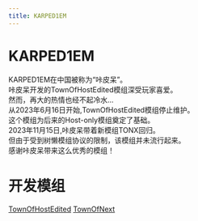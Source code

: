 ```yaml
---
title: KARPED1EM
---
```

# KARPED1EM
KARPED1EM在中国被称为“咔皮呆”。<br>
咔皮呆开发的TownOfHostEdited模组深受玩家喜爱。<br>
然而，再大的热情也经不起冷水...<br>
从2023年6月16日开始,TownOfHostEdited模组停止维护。<br>
这个模组为后来的Host-only模组奠定了基础。<br>
2023年11月15日,咔皮呆带着新模组TONX回归。<br>
但由于受到树懒模组协议的限制，该模组并未流行起来。<br>
感谢咔皮呆带来这么优秀的模组！<br>

# 开发模组
[TownOfHostEdited](https://github.com/KARPED1EM/TownOfNext/tree/TOHE)
[TownOfNext](https://github.com/KARPED1EM/TownOfNext)

<!--# 参考

- [TOHE模组Github](https://github.com/KARPED1EM/TownOfNext/tree/TOHE)
- [TONX模组Github](https://github.com/KARPED1EM/TownOfNext/tree/TONX)
- [BiliBili视频](https://www.bilibili.com/video/BV1TM411T7UW?p=1&vd_source=c4127fdddb340902442d0c20959975cb)-->